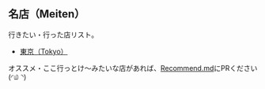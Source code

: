 ## 名店（Meiten）

行きたい・行った店リスト。

- [東京（Tokyo）](https://github.com/sjntn/meiten/blob/master/tokyo.md)

オススメ・ここ行っとけ〜みたいな店があれば、[Recommend.md](https://github.com/sjntn/meiten/blob/master/Recommend.md)にPRください(◜௰◝)
